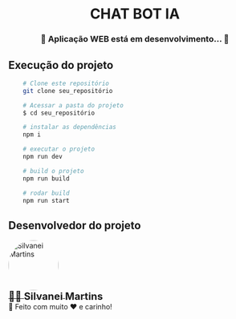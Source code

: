 <h1 align="center">
   CHAT BOT IA
</h1>

<h3 align="center">
	🚧  Aplicação WEB está em desenvolvimento...  🚧
</h3>


## Execução do projeto

```bash
    # Clone este repositório
    git clone seu_repositório

    # Acessar a pasta do projeto
    $ cd seu_repositório

    # instalar as dependências
    npm i

    # executar o projeto
    npm run dev

    # build o projeto
    npm run build

    # rodar build
    npm run start
```

## Desenvolvedor do projeto

<a href="https://github.com/SilvaneiMartins">
    <img
        style="border-radius:50%"
        src="https://github.com/SilvaneiMartins.png"
        width="100px;"
        alt="Silvanei Martins"
    />
</a>
<br />
<a href="https://github.com/SilvaneiMartins" title="Silvanei martins" >
    <sub style="font-size: 20px; font-weight: bold">
        👨‍🚀 <b>Silvanei Martins</b>
    </sub>
</a>
<br />
🚀 Feito com muito ❤️ e carinho!
